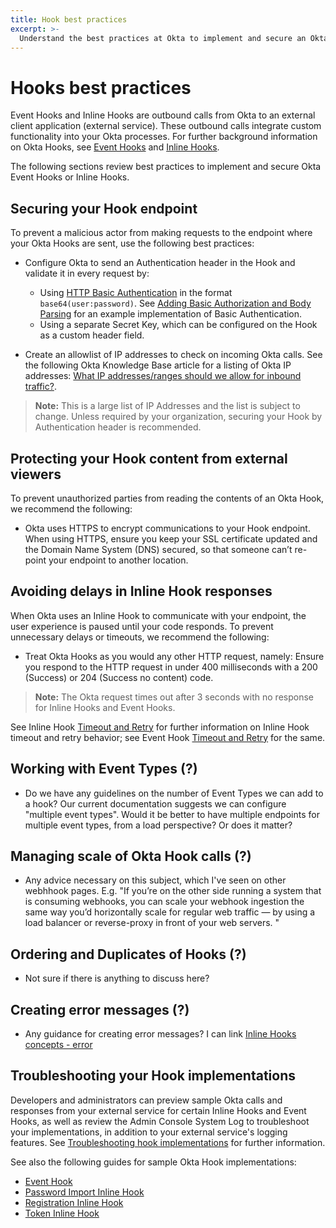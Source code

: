 ```yaml
---
title: Hook best practices
excerpt: >-
  Understand the best practices at Okta to implement and secure an Okta Event Hook or Inline Hook.
---
```


# Hooks best practices

Event Hooks and Inline Hooks are outbound calls from Okta to an external client application (external service). These outbound calls integrate custom functionality into your Okta processes. For further background information on Okta Hooks, see [Event Hooks](/docs/concepts/event-hooks) and [Inline Hooks](/docs/concepts/inline-hooks).

The following sections review best practices to implement and secure Okta Event Hooks or Inline Hooks.

## Securing your Hook endpoint

To prevent a malicious actor from making requests to the endpoint where your Okta Hooks are sent, use the following best practices:

* Configure Okta to send an Authentication header in the Hook and validate it in every request by:

  * Using [HTTP Basic Authentication](/books/api-security/authn/api-authentication-options/#http-basic-authentication) in the format `base64(user:password)`. See [Adding Basic Authorization and Body Parsing](/docs/guides/common-hook-set-up-steps/) for an example implementation of Basic Authentication.
  * Using a separate Secret Key, which can be configured on the Hook as a custom header field.

* Create an allowlist of IP addresses to check on incoming Okta calls. See the following Okta Knowledge Base article for a listing of Okta IP addresses: [What IP addresses/ranges should we allow for inbound traffic?](https://support.okta.com/help/s/article/What-IP-addresses-ranges-should-we-whitelist-for-inbound-traffic-i-e-REST-API-calls-from-Okta-to-on-prem-JIRA-server?language=en_US).

>**Note:** This is a large list of IP Addresses and the list is subject to change. Unless required by your organization, securing your Hook by Authentication header is recommended.

## Protecting your Hook content from external viewers

To prevent unauthorized parties from reading the contents of an Okta Hook, we recommend the following:

* Okta uses HTTPS to encrypt communications to your Hook endpoint. When using HTTPS, ensure you keep your SSL certificate updated and the Domain Name System (DNS) secured, so that someone can’t re-point your endpoint to another location.

## Avoiding delays in Inline Hook responses

When Okta uses an Inline Hook to communicate with your endpoint, the user experience is paused until your code responds. To prevent unnecessary delays or timeouts, we recommend the following:

* Treat Okta Hooks as you would any other HTTP request, namely: Ensure you respond to the HTTP request in under 400 milliseconds with a 200 (Success) or 204 (Success no content) code.

>**Note:** The Okta request times out after 3 seconds with no response for Inline Hooks and Event Hooks.

See Inline Hook [Timeout and Retry](/docs/concepts/inline-hooks/#timeout-and-retry) for further information on Inline Hook timeout and retry behavior; see Event Hook [Timeout and Retry](https://developer.okta.com/docs/concepts/event-hooks/) for the same.

## Working with Event Types (?)

* Do we have any guidelines on the number of Event Types we can add to a hook? Our current documentation suggests we can configure "multiple event types". Would it be better to have multiple endpoints for multiple event types, from a load perspective? Or does it matter?

## Managing scale of Okta Hook calls (?)

* Any advice necessary on this subject, which I've seen on other webhhook pages. E.g. "If you’re on the other side running a system that is consuming webhooks, you can scale your webhook ingestion the same way you’d horizontally scale for regular web traffic — by using a load balancer or reverse-proxy in front of your web servers. "

## Ordering and Duplicates of Hooks (?)

* Not sure if there is anything to discuss here?

## Creating error messages (?)

* Any guidance for creating error messages? I can link [Inline Hooks concepts - error](/docs/concepts/inline-hooks/#error)

## Troubleshooting your Hook implementations

Developers and administrators can preview sample Okta calls and responses from your external service for certain Inline Hooks and Event Hooks, as well as review the Admin Console System Log to troubleshoot your implementations, in addition to your external service's logging features. See [Troubleshooting hook implementations](/docs/guides/common-hook-set-up-steps/nodejs/troubleshooting/) for further information.

See also the following guides for sample Okta Hook implementations:

* [Event Hook](/docs/guides/event-hook-implementation/nodejs/overview/)
* [Password Import Inline Hook](/docs/guides/password-import-inline-hook/nodejs/overview/)
* [Registration Inline Hook](/docs/guides/registration-inline-hook/nodejs/overview/)
* [Token Inline Hook](/docs/guides/token-inline-hook/nodejs/overview/)
